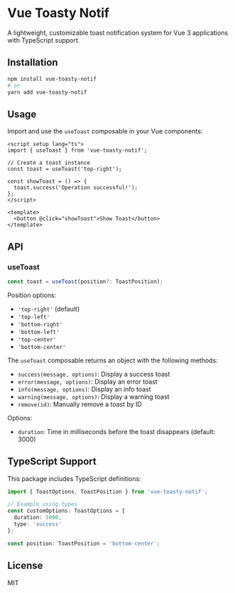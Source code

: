 # Vue Toasty Notif

A lightweight, customizable toast notification system for Vue 3 applications with TypeScript support.

## Installation

```bash
npm install vue-toasty-notif
# or
yarn add vue-toasty-notif
```

## Usage

Import and use the `useToast` composable in your Vue components:

```vue
<script setup lang="ts">
import { useToast } from 'vue-toasty-notif';

// Create a toast instance
const toast = useToast('top-right');

const showToast = () => {
  toast.success('Operation successful!');
};
</script>

<template>
  <button @click="showToast">Show Toast</button>
</template>
```

## API

### useToast

```typescript
const toast = useToast(position?: ToastPosition);
```

Position options:
- `'top-right'` (default)
- `'top-left'`
- `'bottom-right'`
- `'bottom-left'`
- `'top-center'`
- `'bottom-center'`

The `useToast` composable returns an object with the following methods:
- `success(message, options)`: Display a success toast
- `error(message, options)`: Display an error toast
- `info(message, options)`: Display an info toast
- `warning(message, options)`: Display a warning toast
- `remove(id)`: Manually remove a toast by ID

Options:
- `duration`: Time in milliseconds before the toast disappears (default: 3000)

## TypeScript Support

This package includes TypeScript definitions:

```typescript
import { ToastOptions, ToastPosition } from 'vue-toasty-notif';

// Example using types
const customOptions: ToastOptions = {
  duration: 5000,
  type: 'success'
};

const position: ToastPosition = 'bottom-center';
```

## License

MIT
